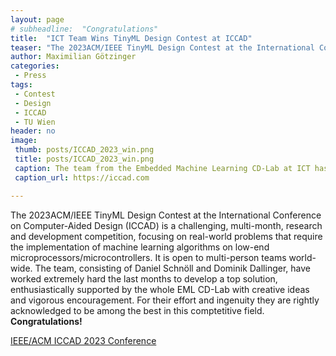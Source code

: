 ```yaml
---
layout: page
# subheadline:  "Congratulations"
title:  "ICT Team Wins TinyML Design Contest at ICCAD"
teaser: "The 2023ACM/IEEE TinyML Design Contest at the International Conference on Computer-Aided Design (ICCAD) is a challenging, multi-month, research and development competition,"
author: Maximilian Götzinger
categories:
 - Press
tags:
 - Contest
 - Design
 - ICCAD
 - TU Wien
header: no
image:
 thumb: posts/ICCAD_2023_win.png
 title: posts/ICCAD_2023_win.png
 caption: The team from the Embedded Machine Learning CD-Lab at ICT has won the ICCAD‘s TinyML Design Contest.
 caption_url: https://iccad.com

---
```

The 2023ACM/IEEE TinyML Design Contest at the International Conference on Computer-Aided Design (ICCAD) is a challenging, multi-month, research and development competition, focusing on real-world problems that require the implementation of machine learning algorithms on low-end microprocessors/microcontrollers. It is open to multi-person teams world-wide.
The team, consisting of Daniel Schnöll and Dominik Dallinger, have worked extremely hard the last months to develop a top solution, enthusiastically supported by the whole EML CD-Lab with creative ideas and vigorous encouragement. For their effort and ingenuity they are rightly acknowledged to be among the best in this comptetitive field. <b>Congratulations!</b>



<a href="https://iccad.com">IEEE/ACM ICCAD 2023 Conference</a><br>
